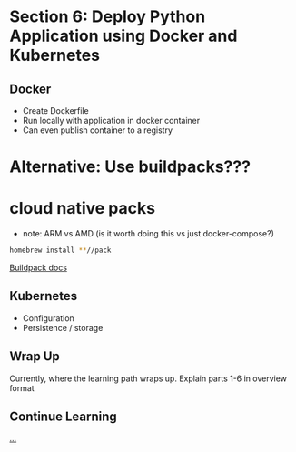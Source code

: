 # Section 6: Deploy Python Application using Docker and Kubernetes

## Docker
* Create Dockerfile
* Run locally with application in docker container
* Can even publish container to a registry

# Alternative: Use buildpacks???
# cloud native packs
* note: ARM vs AMD (is it worth doing this vs just docker-compose?)
```bash
homebrew install **//pack
```

[Buildpack docs](https://buildpacks.io/docs/app-developer-guide/build-an-app/)

## Kubernetes
* Configuration
* Persistence / storage


## Wrap Up
Currently, where the learning path wraps up.  Explain parts 1-6 in overview format 

## Continue Learning
[...]()
